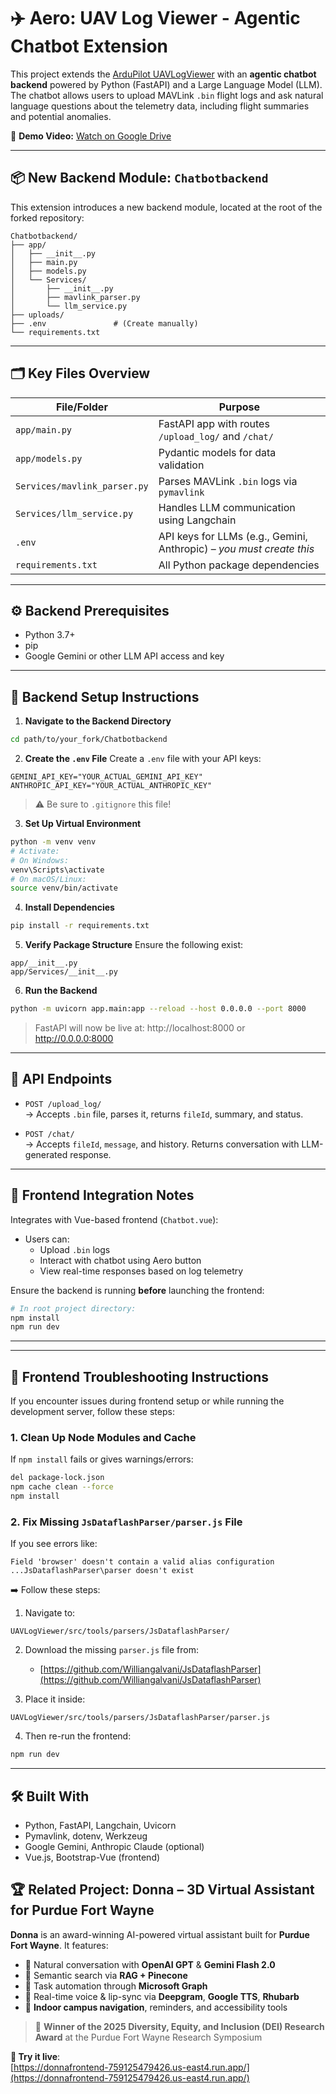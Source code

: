 
# ✈️ Aero: UAV Log Viewer - Agentic Chatbot Extension

This project extends the [ArduPilot UAVLogViewer](https://github.com/ArduPilot/UAVLogViewer) with an **agentic chatbot backend** powered by Python (FastAPI) and a Large Language Model (LLM). The chatbot allows users to upload MAVLink `.bin` flight logs and ask natural language questions about the telemetry data, including flight summaries and potential anomalies.

🎥 **Demo Video:** [Watch on Google Drive](https://drive.google.com/file/d/13yPT0xM1YrJEahm031l3Ngx_x0thPdKz/view?usp=drive_link)

---

## 📦 New Backend Module: `Chatbotbackend`

This extension introduces a new backend module, located at the root of the forked repository:

```
Chatbotbackend/
├── app/
│   ├── __init__.py
│   ├── main.py
│   ├── models.py
│   └── Services/
│       ├── __init__.py
│       ├── mavlink_parser.py
│       └── llm_service.py
├── uploads/
├── .env               # (Create manually)
└── requirements.txt
```

---

## 🗂️ Key Files Overview

| File/Folder | Purpose |
|-------------|---------|
| `app/main.py` | FastAPI app with routes `/upload_log/` and `/chat/` |
| `app/models.py` | Pydantic models for data validation |
| `Services/mavlink_parser.py` | Parses MAVLink `.bin` logs via `pymavlink` |
| `Services/llm_service.py` | Handles LLM communication using Langchain |
| `.env` | API keys for LLMs (e.g., Gemini, Anthropic) – *you must create this* |
| `requirements.txt` | All Python package dependencies |

---

## ⚙️ Backend Prerequisites

- Python 3.7+
- pip
- Google Gemini or other LLM API access and key

---

## 🚀 Backend Setup Instructions

1. **Navigate to the Backend Directory**
```bash
cd path/to/your_fork/Chatbotbackend
```

2. **Create the `.env` File**
Create a `.env` file with your API keys:
```env
GEMINI_API_KEY="YOUR_ACTUAL_GEMINI_API_KEY"
ANTHROPIC_API_KEY="YOUR_ACTUAL_ANTHROPIC_KEY"
```
> ⚠️ Be sure to `.gitignore` this file!

3. **Set Up Virtual Environment**
```bash
python -m venv venv
# Activate:
# On Windows:
venv\Scripts\activate
# On macOS/Linux:
source venv/bin/activate
```

4. **Install Dependencies**
```bash
pip install -r requirements.txt
```

5. **Verify Package Structure**
Ensure the following exist:
```
app/__init__.py
app/Services/__init__.py
```

6. **Run the Backend**
```bash
python -m uvicorn app.main:app --reload --host 0.0.0.0 --port 8000
```

> FastAPI will now be live at: http://localhost:8000 or http://0.0.0.0:8000

---

## 🧪 API Endpoints

- `POST /upload_log/`  
   → Accepts `.bin` file, parses it, returns `fileId`, summary, and status.

- `POST /chat/`  
   → Accepts `fileId`, `message`, and history. Returns conversation with LLM-generated response.

---

## 💬 Frontend Integration Notes

Integrates with Vue-based frontend (`Chatbot.vue`):

- Users can:
  - Upload `.bin` logs
  - Interact with chatbot using Aero button
  - View real-time responses based on log telemetry

Ensure the backend is running **before** launching the frontend:
```bash
# In root project directory:
npm install
npm run dev
```

---
---

## 🧩 Frontend Troubleshooting Instructions

If you encounter issues during frontend setup or while running the development server, follow these steps:

### 1. Clean Up Node Modules and Cache

If `npm install` fails or gives warnings/errors:
```bash
del package-lock.json
npm cache clean --force
npm install
```

### 2. Fix Missing `JsDataflashParser/parser.js` File

If you see errors like:
```
Field 'browser' doesn't contain a valid alias configuration
...JsDataflashParser\parser doesn't exist
```

➡️ Follow these steps:

1. Navigate to:
```
UAVLogViewer/src/tools/parsers/JsDataflashParser/
```

2. Download the missing `parser.js` file from:
   - [https://github.com/Williangalvani/JsDataflashParser](https://github.com/Williangalvani/JsDataflashParser)

3. Place it inside:
```
UAVLogViewer/src/tools/parsers/JsDataflashParser/parser.js
```

4. Then re-run the frontend:
```bash
npm run dev
```

---

## 🛠️ Built With

- Python, FastAPI, Langchain, Uvicorn
- Pymavlink, dotenv, Werkzeug
- Google Gemini, Anthropic Claude (optional)
- Vue.js, Bootstrap-Vue (frontend)

## 🏆 Related Project: Donna – 3D Virtual Assistant for Purdue Fort Wayne

**Donna** is an award-winning AI-powered virtual assistant built for **Purdue Fort Wayne**. It features:

- 🔹 Natural conversation with **OpenAI GPT** & **Gemini Flash 2.0**
- 🔹 Semantic search via **RAG + Pinecone**
- 🔹 Task automation through **Microsoft Graph**
- 🔹 Real-time voice & lip-sync via **Deepgram**, **Google TTS**, **Rhubarb**
- 🔹 **Indoor campus navigation**, reminders, and accessibility tools

> 🏅 **Winner of the 2025 Diversity, Equity, and Inclusion (DEI) Research Award** at the Purdue Fort Wayne Research Symposium

**🧪 Try it live**:  
[https://donnafrontend-759125479426.us-east4.run.app/](https://donnafrontend-759125479426.us-east4.run.app/)


